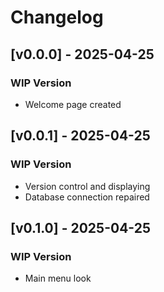 # Changelog

## [v0.0.0] - 2025-04-25
### WIP Version
- Welcome page created

## [v0.0.1] - 2025-04-25
### WIP Version
- Version control and displaying
- Database connection repaired

## [v0.1.0] - 2025-04-25
### WIP Version
- Main menu look
